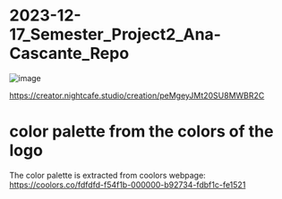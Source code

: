 # 2023-12-17_Semester_Project2_Ana-Cascante_Repo
![image](https://github.com/AnaCascante/2023-12-17_Semester_Project2_Ana-Cascante_Repo/assets/91411170/95b47f01-dd16-488c-897c-558260724352)


https://creator.nightcafe.studio/creation/peMgeyJMt20SU8MWBR2C


# color palette from the colors of the logo 

The color palette is extracted from coolors webpage: 
https://coolors.co/fdfdfd-f54f1b-000000-b92734-fdbf1c-fe1521 